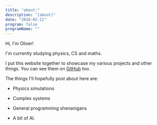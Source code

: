 ```yaml
---
title: "about:"
description: "[about]"
date: "2018-02-11"
program: false
programName: ""
---
```


Hi, I'm Oliver!

I'm currently studying physics, CS and maths.

I put this website together to showcase my various projects and other things. You can see them on [GitHub](https://github.com/e74000/) too.

The things I'll hopefully post about here are: 

* Physics simulations
 
* Complex systems

* General programming shenanigans
 
* A bit of AI.



